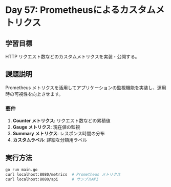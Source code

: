 # Day 57: Prometheusによるカスタムメトリクス

## 学習目標
HTTP リクエスト数などのカスタムメトリクスを実装・公開する。

## 課題説明
Prometheus メトリクスを活用してアプリケーションの監視機能を実装し、運用時の可視性を向上させます。

### 要件
1. **Counter メトリクス**: リクエスト数などの累積値
2. **Gauge メトリクス**: 現在値の監視
3. **Summary メトリクス**: レスポンス時間の分布
4. **カスタムラベル**: 詳細な分類用ラベル

## 実行方法
```bash
go run main.go
curl localhost:8080/metrics  # Prometheus メトリクス
curl localhost:8080/api      # サンプルAPI
```